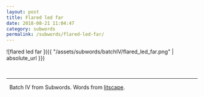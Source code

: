 ```yaml
---
layout: post
title: Flared led far 
date: 2018-08-21 11:04:47
category: subwords
permalink: /subwords/flared-led-far/ 
---
```


![flared led far ]({{ "/assets/subwords/batchIV/flared_led_far.png" | absolute_url }})


&nbsp;

---

&nbsp;
Batch IV from Subwords. Words from [litscape](https://www.litscape.com/).
